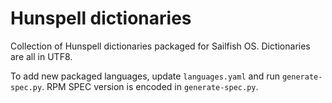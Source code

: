 # Hunspell dictionaries

Collection of Hunspell dictionaries packaged for Sailfish
OS. Dictionaries are all in UTF8.

To add new packaged languages, update `languages.yaml` and run
`generate-spec.py`. RPM SPEC version is encoded in `generate-spec.py`.
